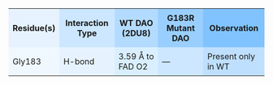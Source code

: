 <table>
  <tr>
    <th style="background-color: #e6f3ff; padding: 8px;">Residue(s)</th>
    <th style="background-color: #cce7ff; padding: 8px;">Interaction Type</th>
    <th style="background-color: #b3dbff; padding: 8px;">WT DAO (2DU8)</th>
    <th style="background-color: #99cfff; padding: 8px;">G183R Mutant DAO</th>
    <th style="background-color: #80c3ff; padding: 8px;">Observation</th>
  </tr>
  <tr>
    <td style="background-color: #f0f8ff; padding: 8px;">Gly183</td>
    <td style="background-color: #e6f3ff; padding: 8px;">H-bond</td>
    <td style="background-color: #d9efff; padding: 8px;">3.59 Å to FAD O2</td>
    <td style="background-color: #cce7ff; padding: 8px;">—</td>
    <td style="background-color: #bfdfff; padding: 8px;">Present only in WT</td>
  </tr>
</table>
